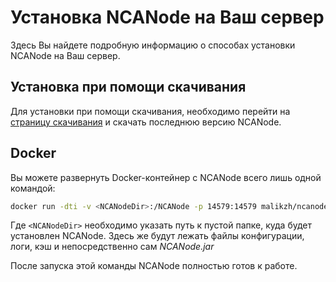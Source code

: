 # Установка NCANode на Ваш сервер

Здесь Вы найдете подробную информацию о способах установки NCANode на Ваш сервер.

## Установка при помощи скачивания

Для установки при помощи скачивания, необходимо перейти на [страницу скачивания](http://ncanode.kz/download) и скачать
последнюю версию NCANode.

## Docker

Вы можете развернуть Docker-контейнер с NCANode всего лишь одной командой:

```bash
docker run -dti -v <NCANodeDir>:/NCANode -p 14579:14579 malikzh/ncanode
```

Где `<NCANodeDir>` необходимо указать путь к пустой папке, куда будет установлен NCANode.
Здесь же будут лежать файлы конфигурации, логи, кэш и непосредственно сам *NCANode.jar*

После запуска этой команды NCANode полностью готов к работе. 